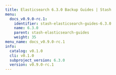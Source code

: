 ```yaml
---
title: Elasticsearch 6.3.0 Backup Guides | Stash
menu:
  docs_v0.9.0-rc.1:
    identifier: stash-elasticsearch-guides-6.3.0
    name: 6.3.0
    parent: stash-elasticsearch-guides
    weight: 35
menu_name: docs_v0.9.0-rc.1
info:
  catalog: v0.1.0
  cli: v0.1.0
  subproject_version: 6.3.0
  version: v0.9.0-rc.1
---
```


